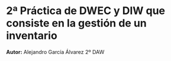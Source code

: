 # 2ª Práctica de DWEC y DIW que consiste en la gestión de un inventario

 **Autor:** Alejandro García Álvarez 2º DAW